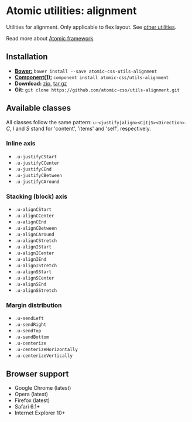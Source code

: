 # Atomic utilities: alignment

Utilities for alignment. Only applicable to flex layout.
See [other utilities](https://github.com/atomic-css/utils).

Read more about [Atomic framework](https://github.com/atomic-css/atomic).

## Installation

* [__Bower:__](http://bower.io)
  `bower install --save atomic-css-utils-alignment`
* [__Component(1):__](http://component.io)
  `component install atomic-css/utils-alignment`
* __Download:__
  [zip](https://github.com/atomic-css/utils-alignment/zipball/master),
  [tar.gz](https://github.com/atomic-css/utils-alignment/tarball/master)
* __Git:__ `git clone https://github.com/atomic-css/utils-alignment.git`

## Available classes

All classes follow the same pattern: `u-<justify|align><C|I|S><Direction>`.
*C*, *I* and *S* stand for 'content', 'items' and 'self', respectively.

### Inline axis

* `.u-justifyCStart`
* `.u-justifyCCenter`
* `.u-justifyCEnd`
* `.u-justifyCBetween`
* `.u-justifyCAround`

### Stacking (block) axis

* `.u-alignCStart`
* `.u-alignCCenter`
* `.u-alignCEnd`
* `.u-alignCBetween`
* `.u-alignCAround`
* `.u-alignCStretch`
* `.u-alignIStart`
* `.u-alignICenter`
* `.u-alignIEnd`
* `.u-alignIStretch`
* `.u-alignSStart`
* `.u-alignSCenter`
* `.u-alignSEnd`
* `.u-alignSStretch`

### Margin distribution

* `.u-sendLeft`
* `.u-sendRight`
* `.u-sendTop`
* `.u-sendBottom`
* `.u-centerize`
* `.u-centerizeHorizontally`
* `.u-centerizeVertically`

## Browser support

* Google Chrome (latest)
* Opera (latest)
* Firefox (latest)
* Safari 6.1+
* Internet Explorer 10+